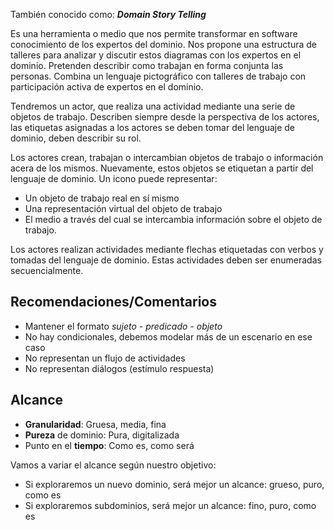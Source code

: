 También conocido como: ***Domain Story Telling***

Es una herramienta o medio que nos permite transformar en software conocimiento de los expertos del dominio. Nos propone una estructura de talleres para analizar y discutir estos diagramas con los expertos en el dominio. Pretenden describir como trabajan en forma conjunta las personas. Combina un lenguaje pictográfico con talleres de trabajo con participación activa de expertos en el dominio.

Tendremos un actor, que realiza una actividad mediante una serie de objetos de trabajo. Describen siempre desde la perspectiva de los actores, las etiquetas asignadas a los actores se deben tomar del lenguaje de dominio, deben describir su rol.

Los actores crean, trabajan o intercambian objetos de trabajo o información acera de los mismos. Nuevamente, estos objetos se etiquetan a partir del lenguaje de dominio. Un icono puede representar:

- Un objeto de trabajo real en sí mismo
- Una representación virtual del objeto de trabajo
- El medio a través del cual se intercambia información sobre el objeto de trabajo.

Los actores realizan actividades mediante flechas etiquetadas con verbos y tomadas del lenguaje de dominio. Estas actividades deben ser enumeradas secuencialmente.

## Recomendaciones/Comentarios

- Mantener el formato *sujeto - predicado - objeto*
- No hay condicionales, debemos modelar más de un escenario en ese caso
- No representan un flujo de actividades
- No representan diálogos (estímulo respuesta)

## Alcance

- **Granularidad**: Gruesa, media, fina
- **Pureza** de dominio: Pura, digitalizada
- Punto en el **tiempo**: Como es, como será

Vamos a variar el alcance según nuestro objetivo:

- Si exploraremos un nuevo dominio, será mejor un alcance: grueso, puro, como es
- Si exploraremos subdominios, será mejor un alcance: fino, puro, como es
